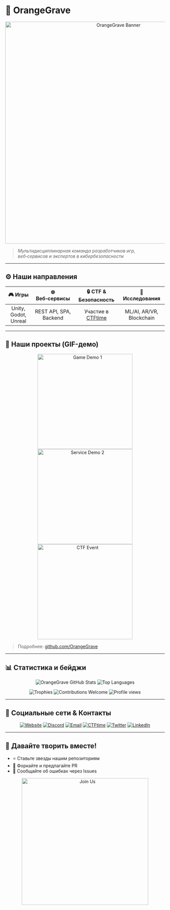 # 👥 OrangeGrave

<p align="center">
  <img src="https://media.giphy.com/media/1AgViFsES0yepQvJ0p/giphy.gif" alt="OrangeGrave Banner" width="700"/>
</p>

> *Мультидисциплинарная команда разработчиков игр, веб‑сервисов и экспертов в кибербезопасности*

---

## ⚙️ Наши направления

|      🎮 **Игры**     |   🌐 **Веб‑сервисы**   |         🔒 **CTF & Безопасность**        |    🤖 **Исследования**   |
| :------------------: | :--------------------: | :--------------------------------------: | :----------------------: |
| Unity, Godot, Unreal | REST API, SPA, Backend | Участие в [CTFtime](https://ctftime.org) | ML/AI, AR/VR, Blockchain |

---

## 🌟 Наши проекты (GIF-демо)

<p align="center">
  <img src="https://media.giphy.com/media/l0HlPjeZ4DceG0Bzm/giphy.gif" alt="Game Demo 1" width="300" />
  <img src="https://media.giphy.com/media/26gsjCZpPolPr3sBy/giphy.gif" alt="Service Demo 2" width="300" />
  <img src="https://media.giphy.com/media/xT9IgzoKnwFNmISR8I/giphy.gif" alt="CTF Event" width="300" />
</p>

> Подробнее: [github.com/OrangeGrave](https://github.com/OrangeGrave)

---

## 📊 Статистика и бейджи

<p align="center">
  <img src="https://github-readme-stats.vercel.app/api?username=OrangeGrave&show_icons=true&theme=radical&count_private=true" alt="OrangeGrave GitHub Stats" />
  <img src="https://github-readme-stats.vercel.app/api/top-langs/?username=OrangeGrave&layout=compact&theme=radical" alt="Top Languages" />
</p>

<p align="center">
  <img src="https://github-profile-trophy.vercel.app/?username=OrangeGrave&theme=radical" alt="Trophies" />
  <img src="https://img.shields.io/badge/Contributions-Open-orange?style=for-the-badge&logo=github" alt="Contributions Welcome" />
  <img src="https://komarev.com/ghpvc/?username=OrangeGrave&color=orange&style=flat-square" alt="Profile views" />
</p>

---

## 🔗 Социальные сети & Контакты

<p align="center">
  <a href="https://orangegrave.team"><img src="https://img.shields.io/badge/🌐_Website-orange?style=for-the-badge&logo=about.me" alt="Website"></a>
  <a href="https://discord.gg/yourinvite"><img src="https://img.shields.io/badge/💬_Discord-7289DA?style=for-the-badge&logo=discord" alt="Discord"></a>
  <a href="mailto:contact@orangegrave.team"><img src="https://img.shields.io/badge/✉️_Email-c0392b?style=for-the-badge&logo=gmail" alt="Email"></a>
  <a href="https://ctftime.org/team/OrangeGrave"><img src="https://img.shields.io/badge/🔒_CTFtime-0e76a8?style=for-the-badge&logo=ctftime" alt="CTFtime"></a>
  <a href="https://twitter.com/OrangeGrave"><img src="https://img.shields.io/badge/🐦_Twitter-1DA1F2?style=for-the-badge&logo=twitter" alt="Twitter"></a>
  <a href="https://www.linkedin.com/company/orangegrave"><img src="https://img.shields.io/badge/🔗_LinkedIn-0A66C2?style=for-the-badge&logo=linkedin" alt="LinkedIn"></a>
</p>

---

## 🎉 Давайте творить вместе!

* ⭐ Ставьте звезды нашим репозиториям
* 🍴 Форкайте и предлагайте PR
* 🐞 Сообщайте об ошибках через Issues

<p align="center">
  <img src="https://media.giphy.com/media/3o7TKtdzT1qBu6a1wE/giphy.gif" alt="Join Us" width="400"/>
</p>
